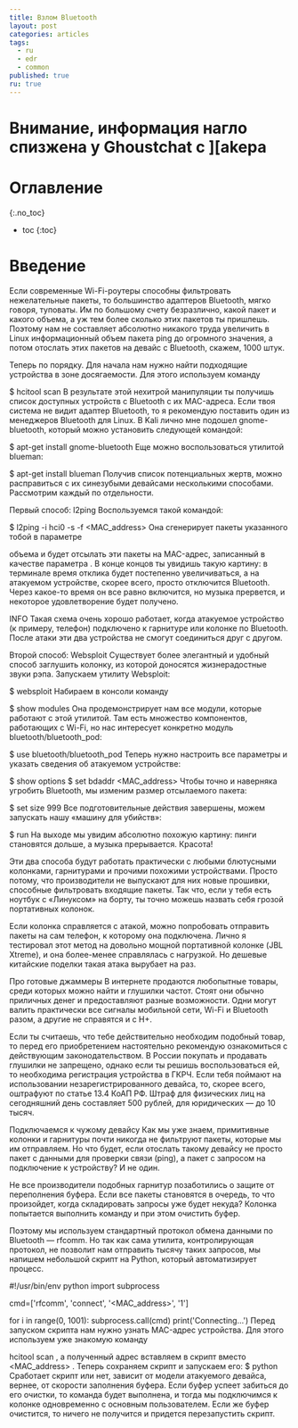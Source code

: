 ```yaml
---
title: Взлом Bluetooth
layout: post
categories: articles
tags:
  - ru
  - edr
  - common
published: true
ru: true
---
```


# Внимание, информация нагло спизжена у Ghoustchat с ][akepa

# Оглавление
{:.no_toc}

* toc
{:toc}

# Введение

Если современные Wi-Fi-роутеры способны фильтровать нежелательные пакеты, то большинство адаптеров Bluetooth, мягко говоря, туповаты. Им по большому счету безразлично, какой пакет и какого объема, а уж тем более сколько этих пакетов ты пришлешь. Поэтому нам не составляет абсолютно никакого труда увеличить в Linux информационный объем пакета ping до огромного значения, а потом отослать этих пакетов на девайс с Bluetooth, скажем, 1000 штук.

Теперь по порядку. Для начала нам нужно найти подходящие устройства в зоне досягаемости. Для этого используем команду

$ hcitool scan
В результате этой нехитрой манипуляции ты получишь список доступных устройств с Bluetooth с их MAC-адреса. Если твоя система не видит адаптер Bluetooth, то я рекомендую поставить один из менеджеров Bluetooth для Linux. В Kali лично мне подошел gnome-bluetooth, который можно установить следующей командой:

$ apt-get install gnome-bluetooth
Еще можно воспользоваться утилитой blueman:

$ apt-get install blueman
Получив список потенциальных жертв, можно расправиться с их синезубыми девайсами несколькими способами. Рассмотрим каждый по отдельности.

 
Первый способ: l2ping
Воспользуемся такой командой:

$ l2ping -i hci0 -s <packet value> -f <MAC_address>
Она сгенерирует пакеты указанного тобой в параметре

<packet value>
объема и будет отсылать эти пакеты на MAC-адрес, записанный в качестве параметра
<MAC_address>
. В конце концов ты увидишь такую картину: в терминале время отклика будет постепенно увеличиваться, а на атакуемом устройстве, скорее всего, просто отключится Bluetooth. Через какое-то время он все равно включится, но музыка прервется, и некоторое удовлетворение будет получено.

INFO
Такая схема очень хорошо работает, когда атакуемое устройство (к примеру, телефон) подключено к гарнитуре или колонке по Bluetooth. После атаки эти два устройства не смогут соединиться друг с другом.

 
Второй способ: Websploit
Существует более элегантный и удобный способ заглушить колонку, из которой доносятся жизнерадостные звуки рэпа. Запускаем утилиту Websploit:

$ websploit
Набираем в консоли команду

$ show modules
Она продемонстрирует нам все модули, которые работают с этой утилитой. Там есть множество компонентов, работающих с Wi-Fi, но нас интересует конкретно модуль bluetooth/bluetooth_pod:

$ use bluetooth/bluetooth_pod
Теперь нужно настроить все параметры и указать сведения об атакуемом устройстве:

$ show options
$ set bdaddr <MAC_address>
Чтобы точно и наверняка угробить Bluetooth, мы изменим размер отсылаемого пакета:

$ set size 999
Все подготовительные действия завершены, можем запускать нашу «машину для убийств»:

$ run
На выходе мы увидим абсолютно похожую картину: пинги становятся дольше, а музыка прерывается. Красота!

Эти два способа будут работать практически с любыми блютусными колонками, гарнитурами и прочими похожими устройствами. Просто потому, что производители не выпускают для них новые прошивки, способные фильтровать входящие пакеты. Так что, если у тебя есть ноутбук с «Линуксом» на борту, ты точно можешь назвать себя грозой портативных колонок.

Если колонка справляется с атакой, можно попробовать отправить пакеты на сам телефон, к которому она подключена. Лично я тестировал этот метод на довольно мощной портативной колонке (JBL Xtreme), и она более-менее справлялась с нагрузкой. Но дешевые китайские поделки такая атака вырубает на раз.

 
Про готовые джаммеры
В интернете продаются любопытные товары, среди которых можно найти и глушилки частот. Стоят они обычно приличных денег и предоставляют разные возможности. Одни могут валить практически все сигналы мобильной сети, Wi-Fi и Bluetooth разом, а другие не справятся и с H+.

Если ты считаешь, что тебе действительно необходим подобный товар, то перед его приобретением настоятельно рекомендую ознакомиться с действующим законодательством. В России покупать и продавать глушилки не запрещено, однако если ты решишь воспользоваться ей, то необходима регистрация устройства в ГКРЧ. Если тебя поймают на использовании незарегистрированного девайса, то, скорее всего, оштрафуют по статье 13.4 КоАП РФ. Штраф для физических лиц на сегодняшний день составляет 500 рублей, для юридических — до 10 тысяч.

 
Подключаемся к чужому девайсу
Как мы уже знаем, примитивные колонки и гарнитуры почти никогда не фильтруют пакеты, которые мы им отправляем. Но что будет, если отослать такому девайсу не просто пакет с данными для проверки связи (ping), а пакет с запросом на подключение к устройству? И не один.

Не все производители подобных гарнитур позаботились о защите от переполнения буфера. Если все пакеты становятся в очередь, то что произойдет, когда складировать запросы уже будет некуда? Колонка попытается выполнить команду и при этом очистить буфер.

Поэтому мы используем стандартный протокол обмена данными по Вluetooth — rfcomm. Но так как сама утилита, контролирующая протокол, не позволит нам отправить тысячу таких запросов, мы напишем небольшой скрипт на Python, который автоматизирует процесс.

#!/usr/bin/env python
import subprocess

cmd=['rfcomm', 'connect', '<MAC_address>', '1']

for i in range(0, 1001):
subprocess.call(cmd)
print('Connecting...')
Перед запуском скрипта нам нужно узнать MAC-адрес устройства. Для этого используем уже знакомую команду

hcitool scan
, а полученный адрес вставляем в скрипт вместо
<MAC_address>
. Теперь сохраняем скрипт и запускаем его:
$ python <FileName>
Сработает скрипт или нет, зависит от модели атакуемого девайса, вернее, от скорости заполнения буфера. Если буфер успеет забиться до его очистки, то команда будет выполнена, и тогда мы подключимся к колонке одновременно с основным пользователем. Если же буфер очистится, то ничего не получится и придется перезапустить скрипт.
